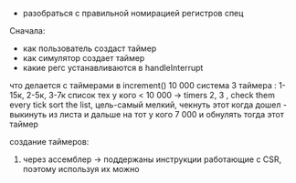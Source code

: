 - разобраться с правильной номирацией регистров спец

Сначала:
- как пользователь создаст таймер
- как симулятор создает таймер
- какие регс устанавливаются в handleInterrupt

что делается с таймерами в increment()
10 000 система
3 таймера : 1- 15к, 2-5к, 3-7к
список тех у кого < 10 000 -> timers 2, 3 , check them every tick
sort the list, цель-самый мелкий, чекнуть этот  когда дошел - выкинуть из листа и дальше на тот у кого 7 000
и обнулять тогда этот таймер

создание таймеров:
1) через ассемблер -> поддержаны инструкции работающие с CSR, поэтому используя их можно 

